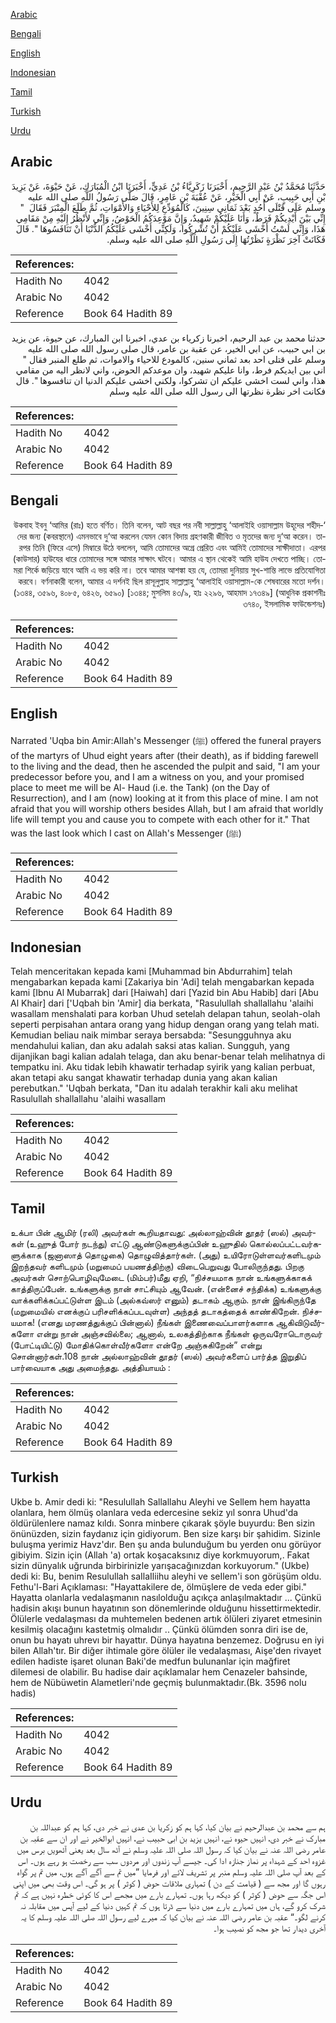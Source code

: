[Arabic](#arabic)

[Bengali](#bengali)

[English](#english)

[Indonesian](#indonesian)

[Tamil](#tamil)

[Turkish](#turkish)

[Urdu](#urdu)

## Arabic


<div dir="rtl" lang="ar" style={{fontSize:'larger',backgroundColor:'#f8f9fa',padding:20}}>
حَدَّثَنَا مُحَمَّدُ بْنُ عَبْدِ الرَّحِيمِ، أَخْبَرَنَا زَكَرِيَّاءُ بْنُ عَدِيٍّ، أَخْبَرَنَا ابْنُ الْمُبَارَكِ، عَنْ حَيْوَةَ، عَنْ يَزِيدَ بْنِ أَبِي حَبِيبٍ، عَنْ أَبِي الْخَيْرِ، عَنْ عُقْبَةَ بْنِ عَامِرٍ، قَالَ صَلَّى رَسُولُ اللَّهِ صلى الله عليه وسلم عَلَى قَتْلَى أُحُدٍ بَعْدَ ثَمَانِي سِنِينَ، كَالْمُوَدِّعِ لِلأَحْيَاءِ وَالأَمْوَاتِ، ثُمَّ طَلَعَ الْمِنْبَرَ فَقَالَ ‏ "‏ إِنِّي بَيْنَ أَيْدِيكُمْ فَرَطٌ، وَأَنَا عَلَيْكُمْ شَهِيدٌ، وَإِنَّ مَوْعِدَكُمُ الْحَوْضُ، وَإِنِّي لأَنْظُرُ إِلَيْهِ مِنْ مَقَامِي هَذَا، وَإِنِّي لَسْتُ أَخْشَى عَلَيْكُمْ أَنْ تُشْرِكُوا، وَلَكِنِّي أَخْشَى عَلَيْكُمُ الدُّنْيَا أَنْ تَنَافَسُوهَا ‏"‏‏.‏ قَالَ فَكَانَتْ آخِرَ نَظْرَةٍ نَظَرْتُهَا إِلَى رَسُولِ اللَّهِ صلى الله عليه وسلم‏.‏
</div>
<div style={{backgroundColor:'#f8f9fa',padding:20, marginBottom: 10}}><table> <thead> <tr> <th>References:</th> <th></th> </tr> </thead> <tbody><tr><td>Hadith No</td><td>4042</td></tr><tr><td>Arabic No</td><td>4042</td></tr><tr><td>Reference</td><td>Book 64 Hadith 89</td></tr></tbody></table></div>


<div dir="rtl" lang="ar" style={{fontSize:'larger',backgroundColor:'#f8f9fa',padding:20}}>
حدثنا محمد بن عبد الرحيم، اخبرنا زكرياء بن عدي، اخبرنا ابن المبارك، عن حيوة، عن يزيد بن ابي حبيب، عن ابي الخير، عن عقبة بن عامر، قال صلى رسول الله صلى الله عليه وسلم على قتلى احد بعد ثماني سنين، كالمودع للاحياء والاموات، ثم طلع المنبر فقال " اني بين ايديكم فرط، وانا عليكم شهيد، وان موعدكم الحوض، واني لانظر اليه من مقامي هذا، واني لست اخشى عليكم ان تشركوا، ولكني اخشى عليكم الدنيا ان تنافسوها ". قال فكانت اخر نظرة نظرتها الى رسول الله صلى الله عليه وسلم
</div>
<div style={{backgroundColor:'#f8f9fa',padding:20, marginBottom: 10}}><table> <thead> <tr> <th>References:</th> <th></th> </tr> </thead> <tbody><tr><td>Hadith No</td><td>4042</td></tr><tr><td>Arabic No</td><td>4042</td></tr><tr><td>Reference</td><td>Book 64 Hadith 89</td></tr></tbody></table></div>

## Bengali


<div dir="rtl" lang="bn" style={{fontSize:'larger',backgroundColor:'#f8f9fa',padding:20}}>
‘উকবাহ ইবনু ‘আমির (রাঃ) হতে বর্ণিত। তিনি বলেন, আট বছর পর নবী সাল্লাল্লাহু ‘আলাইহি ওয়াসাল্লাম উহূদের শহীদদের জন্য (কবরস্থানে) এমনভাবে দু‘আ করলেন যেমন কোন বিদায় গ্রহণকারী জীবিত ও মৃতদের জন্য দু‘আ করেন। তারপর তিনি (ফিরে এসে) মিম্বারে উঠে বললেন, আমি তোমাদের অগ্রে প্রেরিত এবং আমিই তোমাদের সাক্ষীদাতা। এরপর (কাউসার) হাউযের ধারে তোমাদের সঙ্গে আমার সাক্ষাৎ ঘটবে। আমার এ স্থান থেকেই আমি হাউয দেখতে পাচ্ছি। তোমরা শির্কে জড়িয়ে যাবে আমি এ ভয় করি না। তবে আমার আশঙ্কা হয় যে, তোমরা দুনিয়ায় সুখ-শান্তি লাভে প্রতিযোগিতা করবে। বর্ণনাকারী বলেন, আমার এ দর্শনই ছিল রাসূলুল্লাহ সাল্লাল্লাহু ‘আলাইহি ওয়াসাল্লাম-কে শেষবারের মতো দর্শন। (১৩৪৪, ৩৫৯৬, ৪০৮৫, ৬৪২৬, ৬৫৯০) [১৩৪৪; মুসলিম ৪৩/৯, হাঃ ২২৯৬, আহমাদ ১৭৩৪৯] (আধুনিক প্রকাশনীঃ ৩৭৪০, ইসলামিক ফাউন্ডেশনঃ)
</div>
<div style={{backgroundColor:'#f8f9fa',padding:20, marginBottom: 10}}><table> <thead> <tr> <th>References:</th> <th></th> </tr> </thead> <tbody><tr><td>Hadith No</td><td>4042</td></tr><tr><td>Arabic No</td><td>4042</td></tr><tr><td>Reference</td><td>Book 64 Hadith 89</td></tr></tbody></table></div>

## English


<div dir="ltr" lang="en" style={{fontSize:'larger',backgroundColor:'#f8f9fa',padding:20}}>
Narrated 'Uqba bin Amir:Allah's Messenger (ﷺ) offered the funeral prayers of the martyrs of Uhud eight years after (their death), as if bidding farewell to the living and the dead, then he ascended the pulpit and said, "I am your predecessor before you, and I am a witness on you, and your promised place to meet me will be Al- Haud (i.e. the Tank) (on the Day of Resurrection), and I am (now) looking at it from this place of mine. I am not afraid that you will worship others besides Allah, but I am afraid that worldly life will tempt you and cause you to compete with each other for it." That was the last look which I cast on Allah's Messenger (ﷺ)
</div>
<div style={{backgroundColor:'#f8f9fa',padding:20, marginBottom: 10}}><table> <thead> <tr> <th>References:</th> <th></th> </tr> </thead> <tbody><tr><td>Hadith No</td><td>4042</td></tr><tr><td>Arabic No</td><td>4042</td></tr><tr><td>Reference</td><td>Book 64 Hadith 89</td></tr></tbody></table></div>

## Indonesian


<div dir="ltr" lang="id" style={{fontSize:'larger',backgroundColor:'#f8f9fa',padding:20}}>
Telah menceritakan kepada kami [Muhammad bin Abdurrahim] telah mengabarkan kepada kami [Zakariya bin 'Adi] telah mengabarkan kepada kami [Ibnu Al Mubarrak] dari [Haiwah] dari [Yazid bin Abu Habib] dari [Abu Al Khair] dari ['Uqbah bin 'Amir] dia berkata, "Rasulullah shallallahu 'alaihi wasallam menshalati para korban Uhud setelah delapan tahun, seolah-olah seperti perpisahan antara orang yang hidup dengan orang yang telah mati. Kemudian beliau naik mimbar seraya bersabda: "Sesungguhnya aku mendahului kalian, dan aku adalah saksi atas kalian. Sungguh, yang dijanjikan bagi kalian adalah telaga, dan aku benar-benar telah melihatnya di tempatku ini. Aku tidak lebih khawatir terhadap syirik yang kalian perbuat, akan tetapi aku sangat khawatir terhadap dunia yang akan kalian perebutkan." 'Uqbah berkata, "Dan itu adalah terakhir kali aku melihat Rasulullah shallallahu 'alaihi wasallam
</div>
<div style={{backgroundColor:'#f8f9fa',padding:20, marginBottom: 10}}><table> <thead> <tr> <th>References:</th> <th></th> </tr> </thead> <tbody><tr><td>Hadith No</td><td>4042</td></tr><tr><td>Arabic No</td><td>4042</td></tr><tr><td>Reference</td><td>Book 64 Hadith 89</td></tr></tbody></table></div>

## Tamil


<div dir="ltr" lang="ta" style={{fontSize:'larger',backgroundColor:'#f8f9fa',padding:20}}>
உக்பா பின் ஆமிர் (ரலி) அவர்கள் கூறியதாவது: அல்லாஹ்வின் தூதர் (ஸல்) அவர்கள் (உஹுத் போர் நடந்து) எட்டு ஆண்டுகளுக்குப்பின் உஹுதில் கொல்லப்பட்டவர்களுக்காக (ஜனாஸாத் தொழுகை) தொழுவித்தார்கள். (அது) உயிரோடுள்ளவர்களிடமும் இறந்தவர் களிடமும் (மறுமைப் பயணத்திற்கு) விடைபெறுவது போலிருந்தது. பிறகு அவர்கள் சொற்பொழிவுமேடை (மிம்பர்)மீது ஏறி, “நிச்சயமாக நான் உங்களுக்காகக் காத்திருப்பேன். உங்களுக்கு நான் சாட்சியும் ஆவேன். (என்னைச் சந்திக்க) உங்களுக்கு வாக்களிக்கப்பட்டுள்ள இடம் (அல்கவ்ஸர் எனும்) தடாகம் ஆகும். நான் இங்கிருந்தே (மறுமையில் எனக்குப் பரிசளிக்கப்படவுள்ள) அந்தத் தடாகத்தைக் காண்கிறேன். நிச்சயமாக! (எனது மரணத்துக்குப் பின்னால்) நீங்கள் இணைவைப்பாளர்களாக ஆகிவிடுவீர்களோ என்று நான் அஞ்சவில்லை; ஆனால், உலகத்திற்காக நீங்கள் ஒருவரோடொருவர் (போட்டியிட்டு) மோதிக்கொள்வீர்களோ என்றே அஞ்சுகிறேன்” என்று சொன்னார்கள்.108 நான் அல்லாஹ்வின் தூதர் (ஸல்) அவர்களைப் பார்த்த இறுதிப் பார்வையாக அது அமைந்தது. அத்தியாயம் :
</div>
<div style={{backgroundColor:'#f8f9fa',padding:20, marginBottom: 10}}><table> <thead> <tr> <th>References:</th> <th></th> </tr> </thead> <tbody><tr><td>Hadith No</td><td>4042</td></tr><tr><td>Arabic No</td><td>4042</td></tr><tr><td>Reference</td><td>Book 64 Hadith 89</td></tr></tbody></table></div>

## Turkish


<div dir="ltr" lang="tr" style={{fontSize:'larger',backgroundColor:'#f8f9fa',padding:20}}>
Ukbe b. Amir dedi ki: "Resulullah Sallallahu Aleyhi ve Sellem hem hayatta olanlara, hem ölmüş olanlara veda edercesine sekiz yıl sonra Uhud'da öldürülenIere namaz kıldı. Sonra minbere çıkarak şöyle buyurdu: Ben sizin önünüzden, sizin faydanız için gidiyorum. Ben size karşı bir şahidim. Sizinle buluşma yerimiz Havz'dır. Ben şu anda bulunduğum bu yerden onu görüyor gibiyim. Sizin için (Allah 'a) ortak koşacaksınız diye korkmuyorum,. Fakat sizin dünyalık uğrunda birbirinizle yarışacağınızdan korkuyorum." (Ukbe) dedi ki: Bu, benim Resulullah saIlaIliihu aleyhi ve seIlem'i son görüşüm oldu. Fethu'l-Bari Açıklaması: "Hayattakilere de, ölmüşlere de veda eder gibi." Hayatta olanlarla vedalaşmanın nasılolduğu açıkça anlaşılmaktadır ... Çünkü hadisin akışı bunun hayatının son dönemlerinde olduğunu hissettirmektedir. Ölülerle vedalaşması da muhtemelen bedenen artık ölüleri ziyaret etmesinin kesilmiş olacağını kastetmiş olmalıdır .. Çünkü ölümden sonra diri ise de, onun bu hayatı uhrevı bir hayattır. Dünya hayatına benzemez. Doğrusu en iyi bilen Allah'tır. Bir diğer ihtimale göre ölüler ile vedalaşması, Aişe'den rivayet edilen hadiste işaret olunan Baki'de medfun bulunanlar için mağfiret dilemesi de olabilir. Bu hadise dair açıklamalar hem Cenazeler bahsinde, hem de Nübüwetin Alametleri'nde geçmiş bulunmaktadır.(Bk. 3596 nolu hadis)
</div>
<div style={{backgroundColor:'#f8f9fa',padding:20, marginBottom: 10}}><table> <thead> <tr> <th>References:</th> <th></th> </tr> </thead> <tbody><tr><td>Hadith No</td><td>4042</td></tr><tr><td>Arabic No</td><td>4042</td></tr><tr><td>Reference</td><td>Book 64 Hadith 89</td></tr></tbody></table></div>

## Urdu


<div dir="rtl" lang="ur" style={{fontSize:'larger',backgroundColor:'#f8f9fa',padding:20}}>
ہم سے محمد بن عبدالرحیم نے بیان کیا، کہا ہم کو زکریا بن عدی نے خبر دی، کہا ہم کو عبداللہ بن مبارک نے خبر دی، انہیں حیوہ نے، انہیں یزید بن ابی حبیب نے، انہیں ابوالخیر نے اور ان سے عقبہ بن عامر رضی اللہ عنہ نے بیان کیا کہ رسول اللہ صلی اللہ علیہ وسلم نے آٹھ سال بعد یعنی آٹھویں برس میں غزوہ احد کے شہداء پر نماز جنازہ ادا کی۔ جیسے آپ زندوں اور مردوں سب سے رخصت ہو رہے ہوں۔ اس کے بعد آپ صلی اللہ علیہ وسلم منبر پر تشریف لائے اور فرمایا ”میں تم سے آگے آگے ہوں، میں تم پر گواہ رہوں گا اور مجھ سے ( قیامت کے دن ) تمہاری ملاقات حوض ( کوثر ) پر ہو گی۔ اس وقت بھی میں اپنی اس جگہ سے حوض ( کوثر ) کو دیکھ رہا ہوں۔ تمہارے بارے میں مجھے اس کا کوئی خطرہ نہیں ہے کہ تم شرک کرو گے، ہاں میں تمہارے بارے میں دنیا سے ڈرتا ہوں کہ تم کہیں دنیا کے لیے آپس میں مقابلہ نہ کرنے لگو۔“ عقبہ بن عامر رضی اللہ عنہ نے بیان کیا کہ میرے لیے رسول اللہ صلی اللہ علیہ وسلم کا یہ آخری دیدار تھا جو مجھ کو نصیب ہوا۔
</div>
<div style={{backgroundColor:'#f8f9fa',padding:20, marginBottom: 10}}><table> <thead> <tr> <th>References:</th> <th></th> </tr> </thead> <tbody><tr><td>Hadith No</td><td>4042</td></tr><tr><td>Arabic No</td><td>4042</td></tr><tr><td>Reference</td><td>Book 64 Hadith 89</td></tr></tbody></table></div>